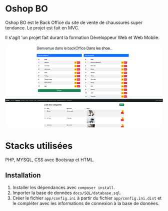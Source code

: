 
# Oshop BO

Oshop BO est le Back Office du site de vente de chaussures super tendance.
Le projet est fait en MVC.

Il s'agit 'un projet fait durant la formation Développeur Web et Web Mobile.

![alt text](./docs/image.png)
![alt text](./docs/images.png)

# Stacks utilisées  

PHP, MYSQL, CSS avec Bootsrap et HTML.

## Installation

1. Installer les dépendances avec `composer install`.
2. Importer la base de données `docs/SQL/database.sql`.
3. Créer le fichier `app/config.ini` à partir du fichier `app/config.ini.dist` et le compléter avec les informations de connexion à la base de données.


